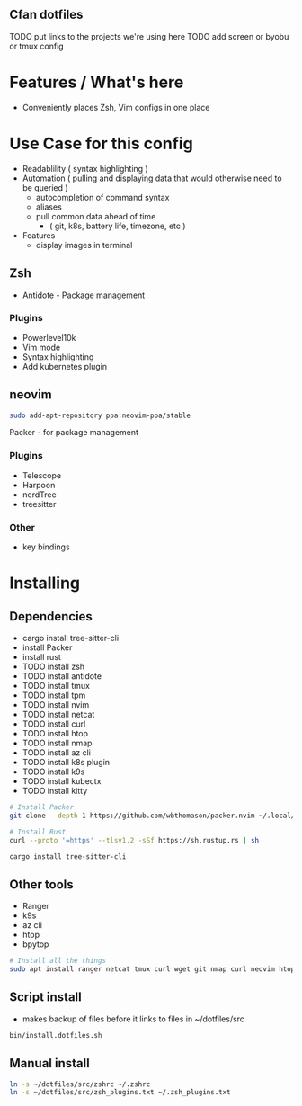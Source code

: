 ## Cfan dotfiles

TODO put links to the projects we're using here
TODO add screen or byobu or tmux config


# Features / What's here
- Conveniently places Zsh, Vim configs in one place 

# Use Case for this config
  - Readablility ( syntax highlighting )
  - Automation ( pulling and displaying data that would otherwise need to be queried )
    - autocompletion of command syntax
    - aliases 
    - pull common data ahead of time  
      - ( git, k8s, battery life, timezone, etc ) 
  - Features 
    - display images in terminal

## Zsh

- Antidote - Package management

### Plugins
- Powerlevel10k
- Vim mode
- Syntax highlighting
- Add kubernetes plugin


## neovim

```bash
sudo add-apt-repository ppa:neovim-ppa/stable

```

Packer - for package management

### Plugins
  - Telescope
  - Harpoon
  - nerdTree
  - treesitter 

### Other 
  - key bindings



# Installing

## Dependencies
  - cargo install tree-sitter-cli
  - install Packer
  - install rust
  - TODO install zsh
  - TODO install antidote
  - TODO install tmux
  - TODO install tpm
  - TODO install nvim
  - TODO install netcat
  - TODO install curl
  - TODO install htop
  - TODO install nmap
  - TODO install az cli
  - TODO install k8s plugin
  - TODO install k9s
  - TODO install kubectx
  - TODO install kitty

  ```bash
  # Install Packer
  git clone --depth 1 https://github.com/wbthomason/packer.nvim ~/.local/share/nvim/site/pack/packer/start/packer.nvim

 # Install Rust
  curl --proto '=https' --tlsv1.2 -sSf https://sh.rustup.rs | sh
  
  cargo install tree-sitter-cli
  ```

## Other tools 
  - Ranger
  - k9s
  - az cli
  - htop
  - bpytop

  ```bash
  # Install all the things
  sudo apt install ranger netcat tmux curl wget git nmap curl neovim htop 

  ```
   

## Script install
  - makes backup of files before it links to files in ~/dotfiles/src

  ```bash
  bin/install.dotfiles.sh
  ```

## Manual install 

```bash
ln -s ~/dotfiles/src/zshrc ~/.zshrc
ln -s ~/dotfiles/src/zsh_plugins.txt ~/.zsh_plugins.txt 

```


